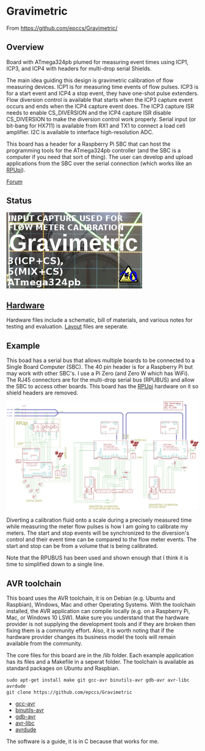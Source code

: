 # Gravimetric

From <https://github.com/epccs/Gravimetric/>

## Overview

Board with ATmega324pb plumed for measuring event times using ICP1, ICP3, and ICP4 with headers for multi-drop serial Shields. 

The main idea guiding this design is gravimetric calibration of flow measuring devices. ICP1 is for measuring time events of flow pulses. ICP3 is for a start event and ICP4 a stop event, they have one-shot pulse extenders.  Flow diversion control is available that starts when the ICP3 capture event occurs and ends when the ICP4 capture event does. The ICP3 capture ISR needs to enable CS_DIVERSION and the ICP4 capture ISR disable CS_DIVERSION  to make the diversion control work properly. Serial input (or bit-bang for HX711) is available from RX1 and TX1 to connect a load cell amplifier. I2C is available to interface high-resolution ADC.

This board has a header for a Raspberry Pi SBC that can host the programming tools for the ATmega324pb controller (and the SBC is a computer if you need that sort of thing). The user can develop and upload applications from the SBC over the serial connection (which works like an [RPUpi]). 

[RPUpi]: https://github.com/epccs/RPUpi/

[Forum](https://rpubus.org/bb/viewforum.php?f=21)

## Status

![Status](./Hardware/status_icon.png "Status")

## [Hardware](./Hardware)

Hardware files include a schematic, bill of materials, and various notes for testing and evaluation. [Layout] files are seperate.

[Layout]: https://github.com/epccs/Eagle/


## Example

This boad has a serial bus that allows multiple boards to be connected to a Single Board Computer (SBC). The 40 pin header is for a Raspberry Pi but may work with other SBC's. I use a Pi Zero (and Zero W which has WiFi). The RJ45 connectors are for the multi-drop serial bus (RPUBUS) and allow the SBC to access other boards. This board has the [RPUpi] hardware on it so shield headers are removed. 

[RPUpi]: https://github.com/epccs/RPUpi/

![MultiDrop](./Hardware/Documents/MultiDrop.png "RPUicp MultiDrop")

Diverting a calibration fluid onto a scale during a precisely measured time while measuring the meter flow pulses is how I am going to calibrate my meters. The start and stop events will be synchronized to the diversion's control and their event time can be compared to the flow meter events. The start and stop can be from a volume that is being calibrated.

Note that the RPUBUS has been used and shown enough that I think it is time to simplified down to a single line.


## AVR toolchain

This board uses the AVR toolchain, it is on Debian (e.g. Ubuntu and Raspbian), Windows, Mac and other Operating Systems. With the toolchain installed, the AVR application can compile locally (e.g. on a Raspberry Pi, Mac, or Windows 10 LSW). Make sure you understand that the hardware provider is not supplying the development tools and if they are broken then fixing them is a community effort. Also, it is worth noting that if the hardware provider changes its business model the tools will remain available from the community.

The core files for this board are in the /lib folder. Each example application has its files and a Makefile in a seperat folder. The toolchain is available as standard packages on Ubuntu and Raspbian. 

```
sudo apt-get install make git gcc-avr binutils-avr gdb-avr avr-libc avrdude
git clone https://github.com/epccs/Gravimetric
```

* [gcc-avr](https://packages.ubuntu.com/search?keywords=gcc-avr)
* [binutils-avr](https://packages.ubuntu.com/search?keywords=binutils-avr)
* [gdb-avr](https://packages.ubuntu.com/search?keywords=gdb-avr)
* [avr-libc](https://packages.ubuntu.com/search?keywords=avr-libc)
* [avrdude](https://packages.ubuntu.com/search?keywords=avrdude)

The software is a guide, it is in C because that works for me.
